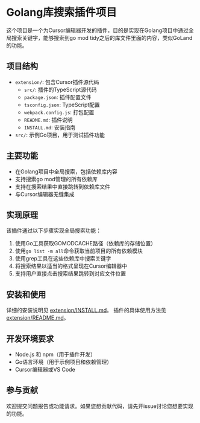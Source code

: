 # Golang库搜索插件项目

这个项目是一个为Cursor编辑器开发的插件，目的是实现在Golang项目中通过全局搜索关键字，能够搜索到go mod tidy之后的库文件里面的内容，类似GoLand的功能。

## 项目结构

- `extension/`: 包含Cursor插件源代码
  - `src/`: 插件的TypeScript源代码
  - `package.json`: 插件配置文件
  - `tsconfig.json`: TypeScript配置
  - `webpack.config.js`: 打包配置
  - `README.md`: 插件说明
  - `INSTALL.md`: 安装指南
- `src/`: 示例Go项目，用于测试插件功能

## 主要功能

- 在Golang项目中全局搜索，包括依赖库内容
- 支持搜索go mod管理的所有依赖库
- 支持在搜索结果中直接跳转到依赖库文件
- 与Cursor编辑器无缝集成

## 实现原理

该插件通过以下步骤实现全局搜索功能：

1. 使用Go工具获取GOMODCACHE路径（依赖库的存储位置）
2. 使用`go list -m all`命令获取当前项目的所有依赖模块
3. 使用grep工具在这些依赖库中搜索关键字
4. 将搜索结果以适当的格式呈现在Cursor编辑器中
5. 支持用户直接点击搜索结果跳转到对应文件位置

## 安装和使用

详细的安装说明见 [extension/INSTALL.md](extension/INSTALL.md)。
插件的具体使用方法见 [extension/README.md](extension/README.md)。

## 开发环境要求

- Node.js 和 npm（用于插件开发）
- Go语言环境（用于示例项目和依赖管理）
- Cursor编辑器或VS Code

## 参与贡献

欢迎提交问题报告或功能请求。如果您想贡献代码，请先开issue讨论您想要实现的功能。 